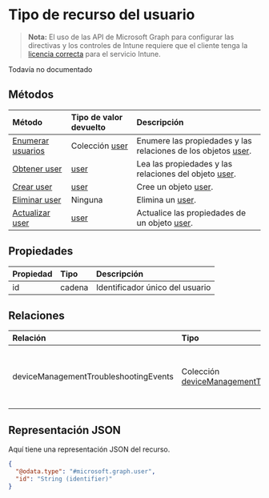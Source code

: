 # <a name="user-resource-type"></a>Tipo de recurso del usuario

> **Nota:** El uso de las API de Microsoft Graph para configurar las directivas y los controles de Intune requiere que el cliente tenga la [licencia correcta](https://go.microsoft.com/fwlink/?linkid=839381) para el servicio Intune.

Todavía no documentado
## <a name="methods"></a>Métodos
|Método|Tipo de valor devuelto|Descripción|
|:---|:---|:---|
|[Enumerar usuarios](../api/intune_troubleshooting_user_list.md)|Colección [user](../resources/intune_troubleshooting_user.md)|Enumere las propiedades y las relaciones de los objetos [user](../resources/intune_troubleshooting_user.md).|
|[Obtener user](../api/intune_troubleshooting_user_get.md)|[user](../resources/intune_troubleshooting_user.md)|Lea las propiedades y las relaciones del objeto [user](../resources/intune_troubleshooting_user.md).|
|[Crear user](../api/intune_troubleshooting_user_create.md)|[user](../resources/intune_troubleshooting_user.md)|Cree un objeto [user](../resources/intune_troubleshooting_user.md).|
|[Eliminar user](../api/intune_troubleshooting_user_delete.md)|Ninguna|Elimina un [user](../resources/intune_troubleshooting_user.md).|
|[Actualizar user](../api/intune_troubleshooting_user_update.md)|[user](../resources/intune_troubleshooting_user.md)|Actualice las propiedades de un objeto [user](../resources/intune_troubleshooting_user.md).|

## <a name="properties"></a>Propiedades
|Propiedad|Tipo|Descripción|
|:---|:---|:---|
|id|cadena|Identificador único del usuario|

## <a name="relationships"></a>Relaciones
|Relación|Tipo|Descripción|
|:---|:---|:---|
|deviceManagementTroubleshootingEvents|Colección [deviceManagementTroubleshootingEvent](../resources/intune_troubleshooting_devicemanagementtroubleshootingevent.md)|La lista de eventos de solución de problemas para este usuario.|

## <a name="json-representation"></a>Representación JSON
Aquí tiene una representación JSON del recurso.
<!-- {
  "blockType": "resource",
  "keyProperty": "id",
  "@odata.type": "microsoft.graph.user"
}
-->
``` json
{
  "@odata.type": "#microsoft.graph.user",
  "id": "String (identifier)"
}
```



